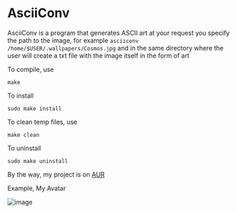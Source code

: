 # AsciiConv
AsciiConv is a program that generates ASCII art at your request you specify the path to the image, for example ```asciiconv /home/$USER/.wallpapers/Cosmos.jpg``` and in the same directory where the user will create a txt file with the image itself in the form of art

To compile, use
```
make
```
To install
```
sudo make install
```
To clean temp files, use
```
make clean
```
To uninstall
```
sudo make uninstall
```


By the way, my project is on [AUR](https://aur.archlinux.org/packages/asciiconv)

Example, My Avatar

![image](https://github.com/user-attachments/assets/20205f0c-0698-486b-9197-766a0bc711f2)

